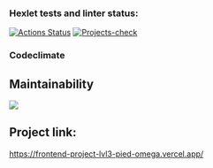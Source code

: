 ### Hexlet tests and linter status:
[![Actions Status](https://github.com/IgorShayderov/frontend-project-lvl3/workflows/hexlet-check/badge.svg)](https://github.com/IgorShayderov/frontend-project-lvl3/actions)
[![Projects-check](https://github.com/IgorShayderov/frontend-project-lvl3/actions/workflows/project-check.yml/badge.svg)](https://github.com/IgorShayderov/frontend-project-lvl3/actions/workflows/project-check.yml)

### Codeclimate
## Maintainability

<a href="https://codeclimate.com/github/IgorShayderov/frontend-project-lvl3/maintainability">
  <img src="https://api.codeclimate.com/v1/badges/3f3ac9a360712d5b73e5/maintainability" />
</a>

## Project link:
https://frontend-project-lvl3-pied-omega.vercel.app/
